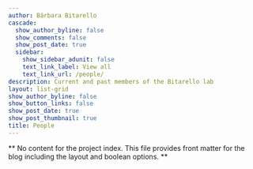 ```yaml
---
author: Bárbara Bitarello
cascade:
  show_author_byline: false
  show_comments: false
  show_post_date: true
  sidebar:
    show_sidebar_adunit: false
    text_link_label: View all
    text_link_url: /people/
description: Current and past members of the Bitarello lab
layout: list-grid
show_author_byline: false
show_button_links: false
show_post_date: true
show_post_thumbnail: true
title: People
---
```


** No content for the project index. This file provides front matter for the blog including the layout and boolean options. **
